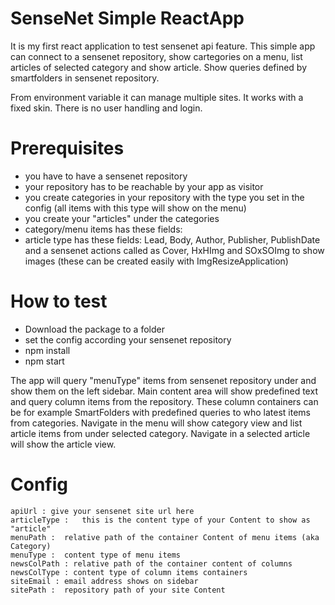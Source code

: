 # SenseNet Simple ReactApp

It is my first react application to test sensenet api feature. This simple app can connect to a sensenet repository, show cartegories on a menu, list articles of selected category and show article. Show queries defined by smartfolders in sensenet repository.

From environment variable it can manage multiple sites.
It works with a fixed skin.
There is no user handling and login.

# Prerequisites

- you have to have a sensenet repository
- your repository has to be reachable by your app as visitor 
- you create categories in your repository with the type you set in the config (all items with this type will show on the menu)
- you create your "articles" under the categories 
- category/menu items has these fields: 
- article type has these fields: Lead, Body, Author, Publisher, PublishDate and a sensenet actions called as Cover, HxHImg and SOxSOImg to show images (these can be created easily with ImgResizeApplication)

# How to test

- Download the package to a folder
- set the config according your sensenet repository
- npm install
- npm start

The app will query "menuType" items from sensenet repository under and show them on the left sidebar. Main content area will show predefined text and query column items from the repository. These column containers can be for example SmartFolders with predefined queries to who latest items from categories. Navigate in the menu will show category view and list article items from under selected category. Navigate in a selected article will show the article view.

# Config

	apiUrl : give your sensenet site url here
	articleType :	this is the content type of your Content to show as "article"
	menuPath : 	relative path of the container Content of menu items (aka Category)
	menuType :	content type of menu items
	newsColPath : relative path of the container content of columns 
	newsColType : content type of column items containers	
	siteEmail :	email address shows on sidebar
	sitePath :	repository path of your site Content

